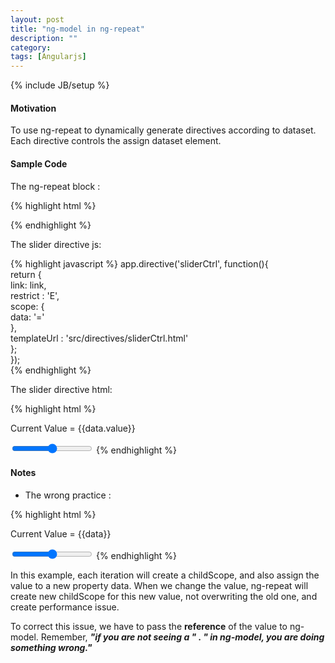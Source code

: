 ```yaml
---
layout: post
title: "ng-model in ng-repeat"
description: ""
category: 
tags: [Angularjs]
---
```

{% include JB/setup %}

#### Motivation   
To use ng-repeat to dynamically generate directives according to dataset. Each directive controls the assign dataset element.  

#### Sample Code

The ng-repeat block :  

{% highlight html %}
<div ng-repeat="data in objectDataset">
	<slider-ctrl data="data"></slider-ctrl>
</div>  
{% endhighlight %}

The slider directive js:  

{% highlight javascript %}
app.directive('sliderCtrl', function(){  
	return {  
		link: link,  
		restrict : 'E',  
		scope: {  
			data: '='  
		},  
		templateUrl : 'src/directives/sliderCtrl.html'  
	};  
});  
{% endhighlight %}

The slider directive html: 

{% highlight html %}
<p>Current Value = {{data.value}}</p>    
<input type="range" ng-model="data.value">   
{% endhighlight %}

#### Notes

* The wrong practice :

{% highlight html %}
<p>Current Value = {{data}}</p>    
<input type="range" ng-model="data">   
{% endhighlight %}

In this example, each iteration will create a childScope, and also assign the value to a new property data. When we change the value, ng-repeat will create new childScope for this new value, not overwriting the old one, and create performance issue.  

To correct this issue, we have to pass the **reference** of the value to ng-model. Remember, **_"if you are not seeing a  " . " in ng-model, you are doing something wrong."_**
